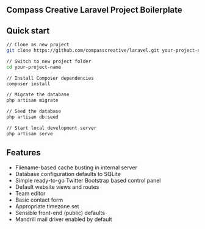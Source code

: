 ## Compass Creative Laravel Project Boilerplate

## Quick start

```bash
// Clone as new project
git clone https://github.com/compasscreative/laravel.git your-project-name

// Switch to new project folder
cd your-project-name

// Install Composer dependencies
composer install

// Migrate the database
php artisan migrate

// Seed the database
php artisan db:seed

// Start local development server
php artisan serve
```

## Features

- Filename-based cache busting in internal server
- Database configuration defaults to SQLite
- Simple ready-to-go Twitter Bootstrap based control panel
- Default website views and routes
- Team editor
- Basic contact form
- Appropriate timezone set
- Sensible front-end (public) defaults
- Mandrill mail driver enabled by default